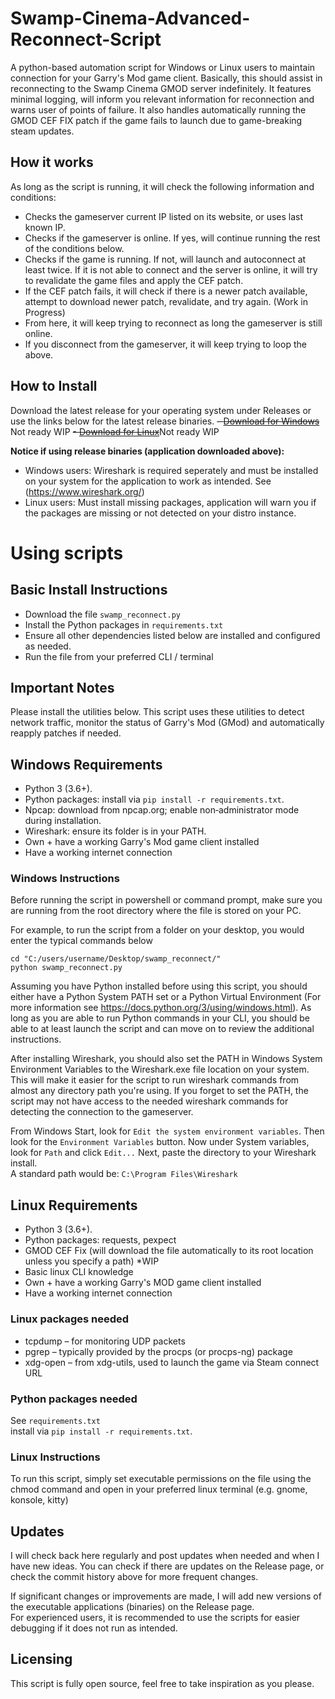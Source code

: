 # Swamp-Cinema-Advanced-Reconnect-Script
A python-based automation script for Windows or Linux users to maintain connection for your Garry's Mod game client. Basically, this should assist in reconnecting to the Swamp Cinema GMOD server indefinitely.
It features minimal logging, will inform you relevant information for reconnection and warns user of points of failure.
It also handles automatically running the GMOD CEF FIX patch if the game fails to launch due to game-breaking steam updates.

## How it works
As long as the script is running, it will check the following information and conditions:

- Checks the gameserver current IP listed on its website, or uses last known IP.
- Checks if the gameserver is online. If yes, will continue running the rest of the conditions below.
- Checks if the game is running. If not, will launch and autoconnect at least twice. If it is not able to connect and the server is online, it will try to revalidate the game files and apply the CEF patch.
- If the CEF patch fails, it will check if there is a newer patch available, attempt to download newer patch, revalidate, and try again. (Work in Progress)
- From here, it will keep trying to reconnect as long the gameserver is still online.
- If you disconnect from the gameserver, it will keep trying to loop the above.

## How to Install
Download the latest release for your operating system under Releases or use the links below for the latest release binaries.
~~- [Download for Windows](https://github.com/n1c3c0d3/Swamp-Cinema-Advanced-Reconnect-Script/releases/download/v1.0-alpha/swamp_reconnect.exe)~~ Not ready WIP
~~- [Download for Linux](https://github.com/n1c3c0d3/Swamp-Cinema-Advanced-Reconnect-Script/releases/download/v1.0-alpha/swamp_reconnect.Linux)~~Not ready WIP

**Notice if using release binaries (application downloaded above):** 
- Windows users: Wireshark is required seperately and must be installed on your system for the application to work as intended. See (https://www.wireshark.org/)
- Linux users: Must install missing packages, application will warn you if the packages are missing or not detected on your distro instance.

# Using scripts

## Basic Install Instructions
- Download the file `swamp_reconnect.py`
- Install the Python packages in `requirements.txt`
- Ensure all other dependencies listed below are installed and configured as needed.
- Run the file from your preferred CLI / terminal

## Important Notes
Please install the utilities below. This script uses these utilities to detect network traffic, monitor the status of Garry's Mod (GMod) and automatically reapply patches if needed.

## Windows Requirements
- Python 3 (3.6+).
- Python packages: install via `pip install -r requirements.txt`.
- Npcap: download from npcap.org; enable non‑administrator mode during installation.
- Wireshark: ensure its folder is in your PATH.
- Own + have a working Garry's Mod game client installed
- Have a working internet connection

### Windows Instructions
Before running the script in powershell or command prompt, make sure you are running from the root directory where the file is stored on your PC.  

For example, to run the script from a folder on your desktop, you would enter the typical commands below  

```pwsh
cd "C:/users/username/Desktop/swamp_reconnect/"
python swamp_reconnect.py
```

Assuming you have Python installed before using this script, you should either have a Python System PATH set or a Python Virtual Environment (For more information see https://docs.python.org/3/using/windows.html). As long as you are able to run Python commands in your CLI, you should be able to at least launch the script and can move on to review the additional instructions.  

After installing Wireshark, you should also set the PATH in Windows System Environment Variables to the Wireshark.exe file location on your system. This will make it easier for the script to run wireshark commands from almost any directory path you're using. If you forget to set the PATH, the script may not have access to the needed wireshark commands for detecting the connection to the gameserver.  

From Windows Start, look for `Edit the system environment variables`. Then look for the `Environment Variables` button. Now under System variables, look for `Path` and click `Edit...`     Next, paste the directory to your Wireshark install.  
A standard path would be: `C:\Program Files\Wireshark`    

## Linux Requirements
- Python 3 (3.6+).
- Python packages: requests, pexpect
- GMOD CEF Fix (will download the file automatically to its root location unless you specify a path) *WIP
- Basic linux CLI knowledge
- Own + have a working Garry's MOD game client installed
- Have a working internet connection

### Linux packages needed
- tcpdump – for monitoring UDP packets
- pgrep – typically provided by the procps (or procps-ng) package
- xdg-open – from xdg-utils, used to launch the game via Steam connect URL

### Python packages needed
See `requirements.txt`  
install via `pip install -r requirements.txt`.  

### Linux Instructions
To run this script, simply set executable permissions on the file using the chmod command and open in your preferred linux terminal (e.g. gnome, konsole, kitty)

## Updates
I will check back here regularly and post updates when needed and when I have new ideas. You can check if there are updates on the Release page, or check the commit history above for more frequent changes.  

If significant changes or improvements are made, I will add new versions of the executable applications (binaries) on the Release page.  
For experienced users, it is recommended to use the scripts for easier debugging if it does not run as intended.  

## Licensing
This script is fully open source, feel free to take inspiration as you please.  


